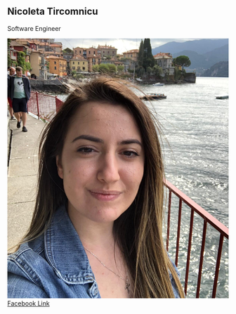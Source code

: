 ## Nicoleta Tircomnicu

Software Engineer

![profile-image](https://github.com/nicoletatircomnicu/nicoletatircomnicu.github.io/raw/main/WhatsApp%20Image%202019-09-20%20at%2020.17.47.jpeg)
[Facebook Link](https://www.facebook.com/nico.tircomnicu)
